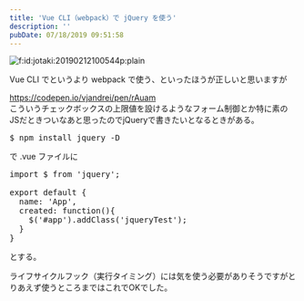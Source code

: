 ```yaml
---
title: 'Vue CLI（webpack）で jQuery を使う'
description: ''
pubDate: 07/18/2019 09:51:58
---
```


<p><span itemscope itemtype="http://schema.org/Photograph"><img src="/images/hatena/20190212100544.png" alt="f:id:jotaki:20190212100544p:plain" title="f:id:jotaki:20190212100544p:plain" class="hatena-fotolife" itemprop="image"></span></p>

<p>Vue CLI でというより webpack で使う、といったほうが正しいと思いますが</p>

<p><a href="https://codepen.io/vjandrei/pen/rAuam">https://codepen.io/vjandrei/pen/rAuam</a><br/>
こういうチェックボックスの上限値を設けるようなフォーム制御とか特に素のJSだときついなあと思ったのでjQueryで書きたいとなるときがある。</p>

<pre class="code bash" data-lang="bash" data-unlink>$ npm install jquery -D</pre>

<p>で .vue ファイルに</p>

<pre class="code lang-javascript" data-lang="javascript" data-unlink><span class="synStatement">import</span> $ from <span class="synConstant">'jquery'</span>;

<span class="synStatement">export</span> <span class="synStatement">default</span> <span class="synIdentifier">{</span>
  name: <span class="synConstant">'App'</span>,
  created: <span class="synIdentifier">function</span>()<span class="synIdentifier">{</span>
    $(<span class="synConstant">'#app'</span>).addClass(<span class="synConstant">'jqueryTest'</span>);
  <span class="synIdentifier">}</span>
<span class="synIdentifier">}</span>
</pre>

<p>とする。</p>

<p>ライフサイクルフック（実行タイミング）には気を使う必要がありそうですがとりあえず使うところまではこれでOKでした。</p>
